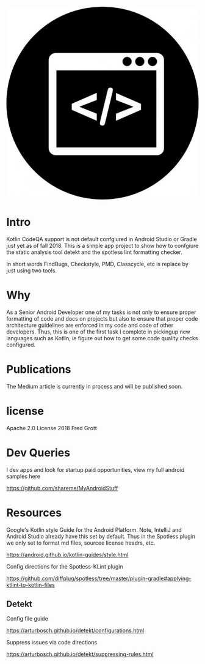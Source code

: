 ![codeqa icon](code-optimization-interface-circular-symbol_318-49738.jpg)

# Intro

Kotlin CodeQA support is not default confgiured in Android Studio or Gradle just yet as of fall 2018. This is a simple app project to 
show how to confgiure the static analysis tool detekt and the spotless lint formatting checker.

In short words FindBugs, Checkstyle, PMD, Classcycle, etc is replace by just using two tools.

# Why

As a Senior Android Developer one of my tasks is not only to ensure proper formatting of code and docs on projects but also to 
ensure that proper code architecture guidelines are enforced in my code and code of other developers. Thus, this is one of the 
first task I complete in pickingup new languages such as Kotlin, ie figure out how to get some code quality checks configured.

# Publications

The Medium article is currently in process and will be published soon.


# license

Apache 2.0 License 2018 Fred Grott

# Dev Queries

I dev apps and look for startup paid opportunities, view my full android samples here


https://github.com/shareme/MyAndroidStuff

# Resources

Google's Kotlin style Guide for the Android Platform. Note, IntelliJ and Android Studio already have this 
set by default. Thus in the Spotless plugin we only set to format md files, sourcee license headrs, etc.

https://android.github.io/kotlin-guides/style.html

Config directions for the Spotless-KLint plugin

https://github.com/diffplug/spotless/tree/master/plugin-gradle#applying-ktlint-to-kotlin-files

## Detekt

Config file guide

https://arturbosch.github.io/detekt/configurations.html

Suppress issues via code directions

https://arturbosch.github.io/detekt/suppressing-rules.html



